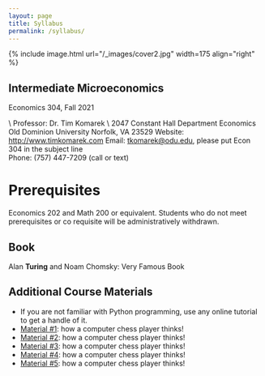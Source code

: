 ```yaml
---
layout: page
title: Syllabus
permalink: /syllabus/
---
```


{% include image.html url="/_images/cover2.jpg" width=175 align="right" %}

## Intermediate Microeconomics
Economics 304, Fall 2021

\ Professor:	Dr. Tim Komarek
\		2047 Constant Hall
		Department Economics
		Old Dominion University
		Norfolk, VA 23529
Website:	http://www.timkomarek.com
Email:		tkomarek@odu.edu, please put Econ 304 in the subject line 	
Phone: 	(757) 447-7209 (call or text)

# Prerequisites
Economics 202 and Math 200 or equivalent. Students who do not meet prerequisites or co requisite will be administratively withdrawn.

## Book

Alan **Turing** and Noam Chomsky: Very Famous Book

## Additional Course Materials

* If you are not familiar with Python programming, use any online tutorial to get a handle of it.
* [Material #1](http://www.example.com/): how a computer chess player thinks!
* [Material #2](http://www.example.com/): how a computer chess player thinks!
* [Material #3](http://www.example.com/): how a computer chess player thinks!
* [Material #4](http://www.example.com/): how a computer chess player thinks!
* [Material #5](http://www.example.com/): how a computer chess player thinks!
